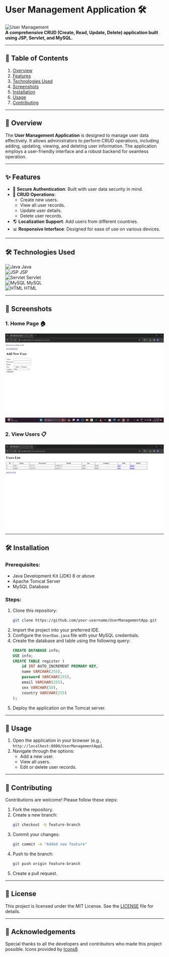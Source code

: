 # User Management Application 🛠️

![User Management](https://img.icons8.com/external-flat-wichaiwi/64/external-user-management-flat-wichaiwi.png)  
**A comprehensive CRUD (Create, Read, Update, Delete) application built using JSP, Servlet, and MySQL.**

---

## 📜 Table of Contents

1. [Overview](#overview)
2. [Features](#features)
3. [Technologies Used](#technologies-used)
4. [Screenshots](#screenshots)
5. [Installation](#installation)
6. [Usage](#usage)
7. [Contributing](#contributing)

---

## 🌟 Overview

The **User Management Application** is designed to manage user data effectively. It allows administrators to perform CRUD operations, including adding, updating, viewing, and deleting user information. The application employs a user-friendly interface and a robust backend for seamless operation.

---

## ✨ Features

- 🔐 **Secure Authentication**: Built with user data security in mind.
- 📝 **CRUD Operations**:
  - Create new users.
  - View all user records.
  - Update user details.
  - Delete user records.
- 🌎 **Localization Support**: Add users from different countries.
- 📊 **Responsive Interface**: Designed for ease of use on various devices.

---

## 🛠️ Technologies Used

![Java](https://img.icons8.com/color/48/000000/java-coffee-cup-logo.png) Java  
![JSP](https://img.icons8.com/ios-filled/50/000000/code-file.png) JSP  
![Servlet](https://img.icons8.com/external-tal-revivo-shadow-tal-revivo/50/external-java-servlet-and-jsp-java-platform-standard-edition-logo-shadow-tal-revivo.png) Servlet  
![MySQL](https://img.icons8.com/ios/50/000000/mysql-logo.png) MySQL  
![HTML](https://img.icons8.com/color/48/000000/html-5--v1.png) HTML  

---

## 📸 Screenshots

### 1. Home Page 🏠
![Home Page](Output.png)


### 2. View Users 📋
![View Users](DBRecord.png)

---

## 🛠️ Installation

### Prerequisites:
- Java Development Kit (JDK) 8 or above
- Apache Tomcat Server
- MySQL Database

### Steps:
1. Clone this repository:
   ```bash
   git clone https://github.com/your-username/UserManagementApp.git
   ```
2. Import the project into your preferred IDE.
3. Configure the `UserDao.java` file with your MySQL credentials.
4. Create the database and table using the following query:
   ```sql
   CREATE DATABASE info;
   USE info;
   CREATE TABLE register (
       id INT AUTO_INCREMENT PRIMARY KEY,
       name VARCHAR(255),
       password VARCHAR(255),
       email VARCHAR(255),
       sex VARCHAR(50),
       country VARCHAR(255)
   );
   ```
5. Deploy the application on the Tomcat server.

---

## 🚀 Usage

1. Open the application in your browser (e.g., `http://localhost:8080/UserManagementApp`).
2. Navigate through the options:
   - Add a new user.
   - View all users.
   - Edit or delete user records.

---

## 🤝 Contributing

Contributions are welcome! Please follow these steps:

1. Fork the repository.
2. Create a new branch:
   ```bash
   git checkout -b feature-branch
   ```
3. Commit your changes:
   ```bash
   git commit -m "Added new feature"
   ```
4. Push to the branch:
   ```bash
   git push origin feature-branch
   ```
5. Create a pull request.

---

## 📜 License

This project is licensed under the MIT License. See the [LICENSE](LICENSE) file for details.

---

## 🙌 Acknowledgements

Special thanks to all the developers and contributors who made this project possible. Icons provided by [Icons8](https://icons8.com/).


